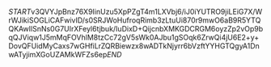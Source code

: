 $START$v3QVYJpBnz76X9IinUzu5XpPZgT4m1LXVbj6/iJ0iYUTRO9jiLEiG7X/WrWJikiSOGLiCAFwivID/s0SRJWoHufroqRimb3zLtuUi870r9mwO6aB9R5YTQQKAwIlSnNs0G7UIrXFeyl6tjbuk/IuDixD+QijcnbXMKGDCRGM6oyzZp2vOp9bqQJViqw1J5mMqFOVhlM8tzCc72gV5sWk0AJbu1gSOqk6ZrwQi4jU6E2+y+DovQFUidMyCaxs7wGHfiLrZQRBiewzx8wADTkNjyrr6bVzftYYHGTQgyA1DnwATyjimXGoUZAMkWFZs6ep$END$